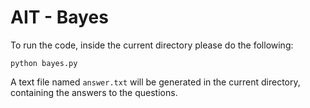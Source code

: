 # AIT - Bayes


To run the code, inside the current directory please do the following:


`````
python bayes.py

``````

A text file named `answer.txt` will be generated in the current directory, containing the answers to the questions. 
